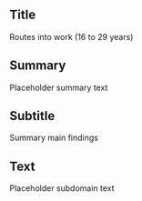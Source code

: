 ## Title
Routes into work (16 to 29 years)

## Summary
Placeholder summary text

## Subtitle
Summary main findings

## Text
Placeholder subdomain text
